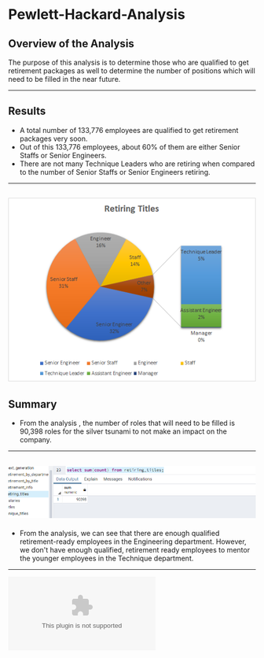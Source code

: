 # Pewlett-Hackard-Analysis
##  Overview of the Analysis
The purpose of this analysis is to determine those who are qualified to get retirement packages as well to determine the number of positions which will need to be filled in the near future.

---
##  Results
- A total number of 133,776 employees are qualified to get retirement packages very soon.
- Out of this 133,776 employees, about 60% of them are either Senior Staffs or Senior Engineers.
- There are not many Technique Leaders who are retiring when compared to the number of Senior Staffs or Senior Engineers retiring.
---
![Chart showing number of employees retiring soon](https://github.com/Elewekeadanma/Pewlett-Hackard-Analysis/blob/main/Retiring_titles.png)
---
## Summary
- From the analysis , the number of roles that will need to be filled is 90,398 roles for the silver tsunami to not make an impact on the company.
---
![Total Number of Employees retiring very soon](https://github.com/Elewekeadanma/Pewlett-Hackard-Analysis/blob/main/Data/Total_number_of_retiring_employees.png)
---
- From the analysis, we can see that there are enough qualified retirement-ready employees in the Engineering department. However, we don't have enough qualified, retirement ready   employees to mentor the younger employees in the Technique department.
---
![Chart depicting number of employees retiring by their titles](https://github.com/Elewekeadanma/Pewlett-Hackard-Analysis/blob/main/Data/retiring_titles.csv)
